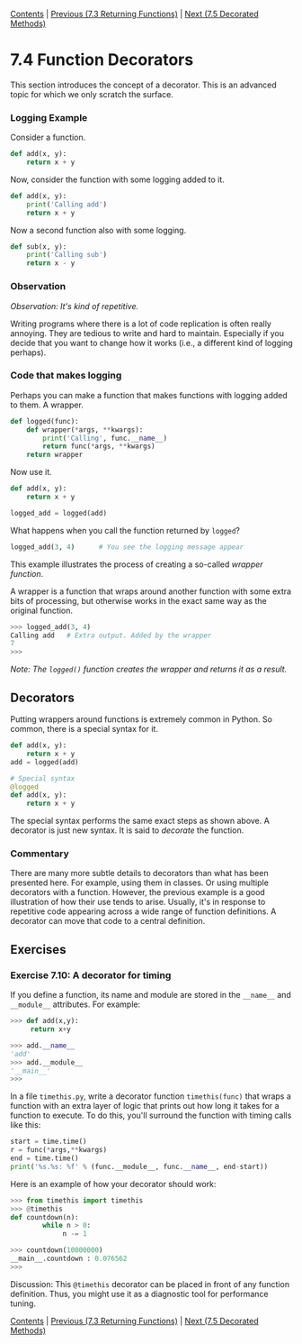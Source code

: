 [Contents](../Contents.md) \| [Previous (7.3 Returning Functions)](03_Returning_functions.md) \| [Next (7.5 Decorated Methods)](05_Decorated_methods.md)

# 7.4 Function Decorators

This section introduces the concept of a decorator.  This is an advanced
topic for which we only scratch the surface.

### Logging Example

Consider a function.

```python
def add(x, y):
    return x + y
```

Now, consider the function with some logging added to it.

```python
def add(x, y):
    print('Calling add')
    return x + y
```

Now a second function also with some logging.

```python
def sub(x, y):
    print('Calling sub')
    return x - y
```

### Observation

*Observation: It's kind of repetitive.*

Writing programs where there is a lot of code replication is often
really annoying.  They are tedious to write and hard to maintain.
Especially if you decide that you want to change how it works (i.e., a
different kind of logging perhaps).

### Code that makes logging

Perhaps you can make a function that makes functions with logging
added to them. A wrapper.

```python
def logged(func):
    def wrapper(*args, **kwargs):
        print('Calling', func.__name__)
        return func(*args, **kwargs)
    return wrapper
```

Now use it.

```python
def add(x, y):
    return x + y

logged_add = logged(add)
```

What happens when you call the function returned by `logged`?

```python
logged_add(3, 4)      # You see the logging message appear
```

This example illustrates the process of creating a so-called *wrapper function*.

A wrapper is a function that wraps around another function with some
extra bits of processing, but otherwise works in the exact same way
as the original function.

```python
>>> logged_add(3, 4)
Calling add   # Extra output. Added by the wrapper
7
>>>
```

*Note: The `logged()` function creates the wrapper and returns it as a result.*

## Decorators

Putting wrappers around functions is extremely common in Python.
So common, there is a special syntax for it.

```python
def add(x, y):
    return x + y
add = logged(add)

# Special syntax
@logged
def add(x, y):
    return x + y
```

The special syntax performs the same exact steps as shown above. A decorator is just new syntax.
It is said to *decorate* the function.

### Commentary

There are many more subtle details to decorators than what has been presented here.
For example, using them in classes. Or using multiple decorators with a function.
However, the previous example is a good illustration of how their use tends to arise.
Usually, it's in response to repetitive code appearing across a wide range of
function definitions.  A decorator can move that code to a central definition.

## Exercises

### Exercise 7.10: A decorator for timing

If you define a function, its name and module are stored in the
`__name__` and `__module__` attributes. For example:

```python
>>> def add(x,y):
     return x+y

>>> add.__name__
'add'
>>> add.__module__
'__main__'
>>>
```

In a file `timethis.py`, write a decorator function `timethis(func)`
that wraps a function with an extra layer of logic that prints out how
long it takes for a function to execute.  To do this, you'll surround
the function with timing calls like this:

```python
start = time.time()
r = func(*args,**kwargs)
end = time.time()
print('%s.%s: %f' % (func.__module__, func.__name__, end-start))
```

Here is an example of how your decorator should work:

```python
>>> from timethis import timethis
>>> @timethis
def countdown(n):
        while n > 0:
             n -= 1

>>> countdown(10000000)
__main__.countdown : 0.076562
>>>
```

Discussion:  This `@timethis` decorator can be placed in front of any
function definition.   Thus, you might use it as a diagnostic tool for
performance tuning.

[Contents](../Contents.md) \| [Previous (7.3 Returning Functions)](03_Returning_functions.md) \| [Next (7.5 Decorated Methods)](05_Decorated_methods.md)
